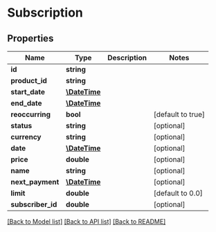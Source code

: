 # Subscription

## Properties
Name | Type | Description | Notes
------------ | ------------- | ------------- | -------------
**id** | **string** |  | 
**product_id** | **string** |  | 
**start_date** | [**\DateTime**](\DateTime.md) |  | 
**end_date** | [**\DateTime**](\DateTime.md) |  | 
**reoccurring** | **bool** |  | [default to true]
**status** | **string** |  | [optional] 
**currency** | **string** |  | [optional] 
**date** | [**\DateTime**](\DateTime.md) |  | [optional] 
**price** | **double** |  | [optional] 
**name** | **string** |  | [optional] 
**next_payment** | [**\DateTime**](\DateTime.md) |  | [optional] 
**limit** | **double** |  | [default to 0.0]
**subscriber_id** | **double** |  | [optional] 

[[Back to Model list]](../README.md#documentation-for-models) [[Back to API list]](../README.md#documentation-for-api-endpoints) [[Back to README]](../README.md)


